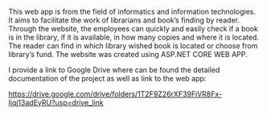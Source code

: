 This web app is from the field of informatics and information technologies. It aims to facilitate the work of librarians and book’s finding by reader. Through the website, the employees can quickly and easily check if a book is in the library, if it is available, in how many copies and where it is located. The reader can find in which library wished book is located or choose from library’s fund. The website was created using ASP.NET CORE WEB APP.

I provide a link to Google Drive where can be found the detailed documentation of the project as well as link to the web app:

https://drive.google.com/drive/folders/1T2F9Z26rXF39FiVR8Fx-Ijqj13adEyRU?usp=drive_link
